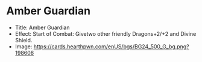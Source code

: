 # Amber Guardian
- Title:  Amber Guardian
- Effect:  Start of Combat: Givetwo other friendly Dragons+2/+2 and Divine Shield.
- Image:  https://cards.hearthpwn.com/enUS/bgs/BG24_500_G_bg.png?198608

